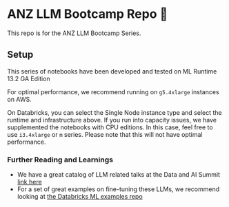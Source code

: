 # ANZ LLM Bootcamp Repo 🧠

This repo is for the ANZ LLM Bootcamp Series.

## Setup

This series of notebooks have been developed and tested on ML Runtime 13.2 GA Edition

For optimal performance, we recommend running on ```g5.4xlarge``` instances on AWS. 

On Databricks, you can select the Single Node instance type and select the runtime and infrastructure above. If you run into capacity issues, we have supplemented the notebooks with CPU editions. In this case, feel free to use ```i3.4xlarge``` or ```m``` series. Please note that this will not have optimal performance. 

### Further Reading and Learnings
- We have a great catalog of LLM related talks at the Data and AI Summit [link here](https://www.databricks.com/dataaisummit/llm/)
- For a set of great examples on fine-tuning these LLMs, we recommend looking at [the Databricks ML examples repo](https://github.com/databricks/databricks-ml-examples/tree/master)
